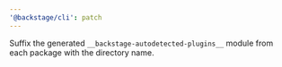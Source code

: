 ```yaml
---
'@backstage/cli': patch
---
```


Suffix the generated `__backstage-autodetected-plugins__` module from each package with the directory name.
